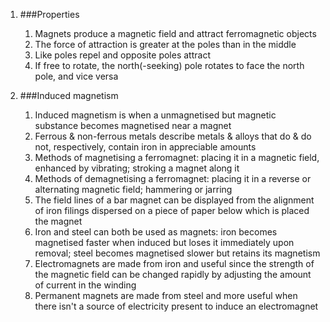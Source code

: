 1. ###Properties

    1. Magnets produce a magnetic field and attract ferromagnetic objects
    2. The force of attraction is greater at the poles than in the middle
    3. Like poles repel and opposite poles attract
    4. If free to rotate, the north(-seeking) pole rotates to face the north pole, and vice versa
2. ###Induced magnetism

    1. Induced magnetism is when a unmagnetised but magnetic substance becomes magnetised near a magnet
    2. Ferrous & non-ferrous metals describe metals & alloys that do & do not, respectively, contain iron in appreciable amounts
    3. Methods of magnetising a ferromagnet: placing it in a magnetic field, enhanced by vibrating; stroking a magnet along it
    4. Methods of demagnetising a ferromagnet: placing it in a reverse or alternating magnetic field; hammering or jarring
    5. The field lines of a bar magnet can be displayed from the alignment of iron filings dispersed on a piece of paper below which is placed the magnet
    6. Iron and steel can both be used as magnets: iron becomes magnetised faster when induced but loses it immediately upon removal; steel becomes magnetised slower but retains its magnetism
    7. Electromagnets are made from iron and useful since the strength of the magnetic field can be changed rapidly by adjusting the amount of current in the winding
    8. Permanent magnets are made from steel and more useful when there isn't a source of electricity present to induce an electromagnet
